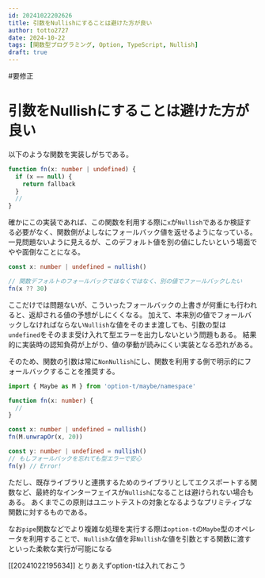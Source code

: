 ```yaml
---
id: 20241022202626
title: 引数をNullishにすることは避けた方が良い
author: totto2727
date: 2024-10-22
tags: [関数型プログラミング, Option, TypeScript, Nullish]
draft: true
---
```


#要修正

# 引数をNullishにすることは避けた方が良い

以下のような関数を実装しがちである。

```typescript
function fn(x: number | undefined) {
  if (x == null) {
    return fallback
  }
  //
}
```

確かにこの実装であれば、この関数を利用する際に`x`が`Nullish`であるか検証する必要がなく、関数側がよしなにフォールバック値を返せるようになっている。
一見問題ないように見えるが、このデフォルト値を別の値にしたいという場面でやや面倒なことになる。

```typescript
const x: number | undefined = nullish()

// 関数デフォルトのフォールバックではなくではなく、別の値でファールバックしたい
fn(x ?? 30)
```

ここだけでは問題ないが、こういったフォールバックの上書きが何重にも行われると、返却される値の予想がしにくくなる。
加えて、本来別の値でフォールバックしなければならない`Nullish`な値をそのまま渡しても、引数の型は`undefined`をそのまま受け入れて型エラーを出力しないという問題もある。
結果的に実装時の認知負荷が上がり、値の挙動が読みにくい実装となる恐れがある。

そのため、関数の引数は常に`NonNullish`にし、関数を利用する側で明示的にフォールバックすることを推奨する。

```typescript
import { Maybe as M } from 'option-t/maybe/namespace'

function fn(x: number) {
  //
}

const x: number | undefined = nullish()
fn(M.unwrapOr(x, 20))

const y: number | undefined = nullish()
// もしフォールバックを忘れても型エラーで安心
fn(y) // Error!
```

ただし、既存ライブラリと連携するためのライブラリとしてエクスポートする関数など、最終的なインターフェイスが`Nullish`になることは避けられない場合もある。
あくまでこの原則はユニットテストの対象となるようなプリミティブな関数に対するものである。

なお`pipe`関数などでより複雑な処理を実行する際は`option-t`の`Maybe`型のオペレータを利用することで、`Nullish`な値を非`Nullish`な値を引数とする関数に渡すといった柔軟な実行が可能になる

[[20241022195634]] とりあえずoption-tは入れておこう
